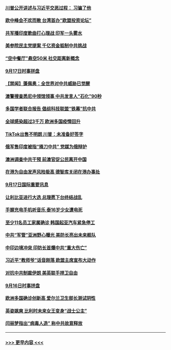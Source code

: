 #### [川普公开讲述与习近平交恶过程： 习骗了他](../pages/prog202/a102943445.md?t=09181302) 
#### [欧中峰会不欢而散 台湾首办“欧盟投资论坛”](../pages/prog202/a102943267.md?t=09181302) 
#### [共军播印度歌曲打心理战 印军一头雾水](../pages/prog202/a102943218.md?t=09181302) 
#### [美参院民主党提案  千亿资金抵制中共挑战](../pages/prog202/a102943241.md?t=09181302) 
#### [“空中餐厅”悬空50米 社交距离新概念](../pages/prog202/a102943239.md?t=09181302) 
#### [9月17日时事拼盘](../pages/prog202/a102943209.md?t=09181302) 
#### [【禁闻】蓬佩奥：全世界对中共威胁已觉醒](../pages/prog202/a102943199.md?t=09181302) 
#### [澳警搜查悉尼中领馆领事 中共发言人“石化”90秒](../pages/prog202/a102943024.md?t=09181302) 
#### [多国学者联合报告 倡组科技联盟“铁幕”抗中共](../pages/prog202/a102943173.md?t=09181302) 
#### [全球感染超过3千万 欧洲多国疫情回升](../pages/prog202/a102943074.md?t=09181302) 
#### [TikTok出售不明朗 川普：未准备好签字](../pages/prog202/a102943047.md?t=09181302) 
#### [俄军售印度被指“捅刀中共” 党媒为俄辩护](../pages/prog202/a102942554.md?t=09181302) 
#### [澳洲调查中共干预 前澳官促公民离开中国](../pages/prog202/a102942856.md?t=09181302) 
#### [在港为自由发声风险极高 德智库关闭在港办事处](../pages/prog202/a102942853.md?t=09181302) 
#### [9月17日国际重要讯息](../pages/prog202/a102942852.md?t=09181302) 
#### [让利比亚进行大选 总理愿下台终结战乱](../pages/prog202/a102942811.md?t=09181302) 
#### [手握充电手机听音乐 泰16岁少女遭电死](../pages/prog202/a102942771.md?t=09181302) 
#### [至少11名员工家属确诊 韩国起亚汽车紧急停工](../pages/prog202/a102942749.md?t=09181302) 
#### [中共“军管”亚洲野心曝光 美防长亮出未来舰队](../pages/prog202/a102942729.md?t=09181302) 
#### [中印边境冲突 印防长首爆中共“重大伤亡”](../pages/prog202/a102942634.md?t=09181302) 
#### [习近平“教师爷”话音刚落 欧盟主席宣布大动作](../pages/prog202/a102942629.md?t=09181302) 
#### [对抗中共制裁伊朗 美英联手捍卫自由](../pages/prog202/a102942482.md?t=09181302) 
#### [9月16日时事拼盘](../pages/prog202/a102942493.md?t=09181302) 
#### [欧洲多国确诊创新高 爱尔兰卫生部长测试阴性](../pages/prog202/a102942261.md?t=09181302) 
#### [英姿飒爽 比利时未来女王变身“战士公主”](../pages/prog202/a102942466.md?t=09181302) 
#### [闫丽梦指出“病毒人造” 称中共故意释放](../pages/prog202/a102942452.md?t=09181302) 

----
#### [ >>> 更早内容 <<< ](../indexes/prog202-earlier.md)
